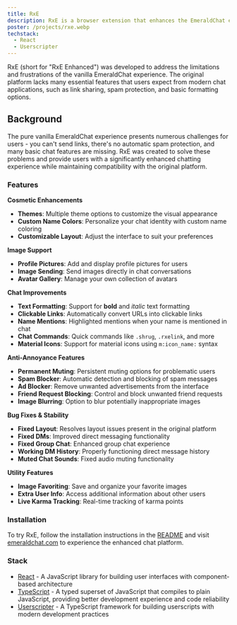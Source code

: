 ```yaml
---
title: RxE
description: RxE is a browser extension that enhances the EmeraldChat experience by adding essential features that the vanilla platform lacks. Built with React, TypeScript, and Userscripter, this addon transforms the chat experience with themes, image support, chat enhancements, spam protection, and numerous quality-of-life improvements for a better browsing experience.
poster: /projects/rxe.webp
techstack:
  - React
  - Userscripter
---
```


RxE (short for "RxE Enhanced") was developed to address the limitations and frustrations of the vanilla EmeraldChat experience. The original platform lacks many essential features that users expect from modern chat applications, such as link sharing, spam protection, and basic formatting options.

## Background

The pure vanilla EmeraldChat experience presents numerous challenges for users - you can't send links, there's no automatic spam protection, and many basic chat features are missing. RxE was created to solve these problems and provide users with a significantly enhanced chatting experience while maintaining compatibility with the original platform.

### Features

**Cosmetic Enhancements**

- **Themes**: Multiple theme options to customize the visual appearance
- **Custom Name Colors**: Personalize your chat identity with custom name coloring
- **Customizable Layout**: Adjust the interface to suit your preferences

**Image Support**

- **Profile Pictures**: Add and display profile pictures for users
- **Image Sending**: Send images directly in chat conversations
- **Avatar Gallery**: Manage your own collection of avatars

**Chat Improvements**

- **Text Formatting**: Support for **bold** and _italic_ text formatting
- **Clickable Links**: Automatically convert URLs into clickable links
- **Name Mentions**: Highlighted mentions when your name is mentioned in chat
- **Chat Commands**: Quick commands like `.shrug`, `.rxelink`, and more
- **Material Icons**: Support for material icons using `m:icon_name:` syntax

**Anti-Annoyance Features**

- **Permanent Muting**: Persistent muting options for problematic users
- **Spam Blocker**: Automatic detection and blocking of spam messages
- **Ad Blocker**: Remove unwanted advertisements from the interface
- **Friend Request Blocking**: Control and block unwanted friend requests
- **Image Blurring**: Option to blur potentially inappropriate images

**Bug Fixes & Stability**

- **Fixed Layout**: Resolves layout issues present in the original platform
- **Fixed DMs**: Improved direct messaging functionality
- **Fixed Group Chat**: Enhanced group chat experience
- **Working DM History**: Properly functioning direct message history
- **Muted Chat Sounds**: Fixed audio muting functionality

**Utility Features**

- **Image Favoriting**: Save and organize your favorite images
- **Extra User Info**: Access additional information about other users
- **Live Karma Tracking**: Real-time tracking of karma points

### Installation

To try RxE, follow the installation instructions in the [README](https://github.com/Teriyaki812/RxE-Public-Releases) and visit [emeraldchat.com](https://emeraldchat.com) to experience the enhanced chat platform.

### Stack

- [React](https://reactjs.org/) - A JavaScript library for building user interfaces with component-based architecture
- [TypeScript](https://www.typescriptlang.org/) - A typed superset of JavaScript that compiles to plain JavaScript, providing better development experience and code reliability
- [Userscripter](https://github.com/SimonBrazell/userscripter) - A TypeScript framework for building userscripts with modern development practices
